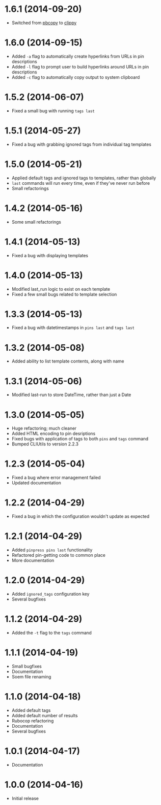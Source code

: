 # 1.6.1 (2014-09-20)

* Switched from [pbcopy](https://github.com/JoshCheek/pbcopy) to [clippy](https://github.com/envygeeks/clippy)

# 1.6.0 (2014-09-15)

* Added `-a` flag to automatically create hyperlinks from URLs in pin descriptions
* Added `-l` flag to prompt user to build hyperlinks around URLs in pin descriptions
* Added `-c` flag to automatically copy output to system clipboard

# 1.5.2 (2014-06-07)

* Fixed a small bug with running `tags last`

# 1.5.1 (2014-05-27)

* Fixed a bug with grabbing ignored tags from individual tag templates

# 1.5.0 (2014-05-21)

* Applied default tags and ignored tags to templates, rather than globally
* `last` commands will run every time, even if they've never run before
* Small refactorings

# 1.4.2 (2014-05-16)

* Some small refactorings

# 1.4.1 (2014-05-13)

* Fixed a bug with displaying templates

# 1.4.0 (2014-05-13)

* Modified last_run logic to exist on each template
* Fixed a few small bugs related to template selection

# 1.3.3 (2014-05-13)

* Fixed a bug with datetimestamps in `pins last` and `tags last`

# 1.3.2 (2014-05-08)

* Added ability to list template contents, along with name

# 1.3.1 (2014-05-06)

* Modified last-run to store DateTime, rather than just a Date

# 1.3.0 (2014-05-05)

* Huge refactoring; much cleaner
* Added HTML encoding to pin desriptions
* Fixed bugs with application of tags to both `pins` and `tags` command
* Bumped CLIUtils to version 2.2.3

# 1.2.3 (2014-05-04)

* Fixed a bug where error management failed
* Updated documentation

# 1.2.2 (2014-04-29)

* Fixed a bug in which the configuration wouldn't update as expected

# 1.2.1 (2014-04-29)

* Added `pinpress pins last` functionality
* Refactored pin-getting code to common place
* More documentation

# 1.2.0 (2014-04-29)

* Added `ignored_tags` configuration key
* Several bugfixes

# 1.1.2 (2014-04-29)

* Added the `-t` flag to the `tags` command

# 1.1.1 (2014-04-19)

* Small bugfixes
* Documentation
* Soem file renaming

# 1.1.0 (2014-04-18)

* Added default tags
* Added default number of results
* Rubocop refactoring
* Documentation
* Several bugfixes

# 1.0.1 (2014-04-17)

* Documentation

# 1.0.0 (2014-04-16)

* Initial release
